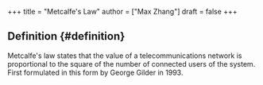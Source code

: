 +++
title = "Metcalfe's Law"
author = ["Max Zhang"]
draft = false
+++

## Definition {#definition}

Metcalfe's law states that the value of a telecommunications network is
proportional to the square of the number of connected users of the system. First
formulated in this form by George Gilder in 1993.